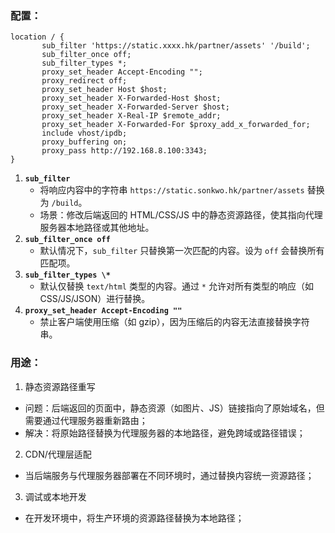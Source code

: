 ### 配置：

 ```nginx
location / {
        sub_filter 'https://static.xxxx.hk/partner/assets' '/build';
        sub_filter_once off;
        sub_filter_types *;
        proxy_set_header Accept-Encoding "";
        proxy_redirect off;
        proxy_set_header Host $host;
        proxy_set_header X-Forwarded-Host $host;
        proxy_set_header X-Forwarded-Server $host;
        proxy_set_header X-Real-IP $remote_addr;
        proxy_set_header X-Forwarded-For $proxy_add_x_forwarded_for;
        include vhost/ipdb;
        proxy_buffering on;
        proxy_pass http://192.168.8.100:3343;
}
 ```

1. **`sub_filter`**
   - 将响应内容中的字符串 `https://static.sonkwo.hk/partner/assets` 替换为 `/build`。
   - 场景：修改后端返回的 HTML/CSS/JS 中的静态资源路径，使其指向代理服务器本地路径或其他地址。
2. **`sub_filter_once off`**
   - 默认情况下，`sub_filter` 只替换第一次匹配的内容。设为 `off` 会替换所有匹配项。
3. **`sub_filter_types \*`**
   - 默认仅替换 `text/html` 类型的内容。通过 `*` 允许对所有类型的响应（如 CSS/JS/JSON）进行替换。
4. **`proxy_set_header Accept-Encoding ""`**
   - 禁止客户端使用压缩（如 gzip），因为压缩后的内容无法直接替换字符串。

### 用途：

1. 静态资源路径重写

- 问题：后端返回的页面中，静态资源（如图片、JS）链接指向了原始域名，但需要通过代理服务器重新路由；
- 解决：将原始路径替换为代理服务器的本地路径，避免跨域或路径错误；

2. CDN/代理层适配

- 当后端服务与代理服务器部署在不同环境时，通过替换内容统一资源路径；

3. 调试或本地开发

- 在开发环境中，将生产环境的资源路径替换为本地路径；